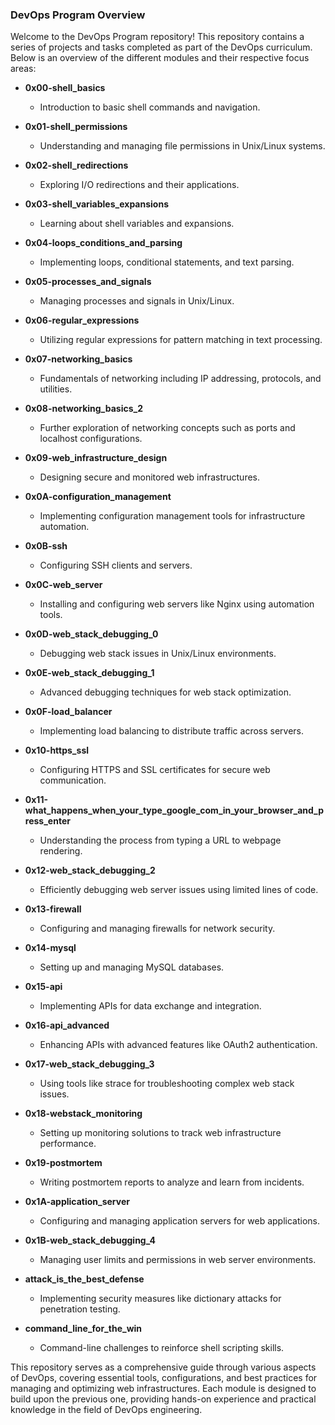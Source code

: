 ### DevOps Program Overview

Welcome to the DevOps Program repository! This repository contains a series of projects and tasks completed as part of the DevOps curriculum. Below is an overview of the different modules and their respective focus areas:

- **0x00-shell_basics**
  - Introduction to basic shell commands and navigation.
  
- **0x01-shell_permissions**
  - Understanding and managing file permissions in Unix/Linux systems.
  
- **0x02-shell_redirections**
  - Exploring I/O redirections and their applications.
  
- **0x03-shell_variables_expansions**
  - Learning about shell variables and expansions.
  
- **0x04-loops_conditions_and_parsing**
  - Implementing loops, conditional statements, and text parsing.
  
- **0x05-processes_and_signals**
  - Managing processes and signals in Unix/Linux.
  
- **0x06-regular_expressions**
  - Utilizing regular expressions for pattern matching in text processing.
  
- **0x07-networking_basics**
  - Fundamentals of networking including IP addressing, protocols, and utilities.
  
- **0x08-networking_basics_2**
  - Further exploration of networking concepts such as ports and localhost configurations.
  
- **0x09-web_infrastructure_design**
  - Designing secure and monitored web infrastructures.
  
- **0x0A-configuration_management**
  - Implementing configuration management tools for infrastructure automation.
  
- **0x0B-ssh**
  - Configuring SSH clients and servers.
  
- **0x0C-web_server**
  - Installing and configuring web servers like Nginx using automation tools.
  
- **0x0D-web_stack_debugging_0**
  - Debugging web stack issues in Unix/Linux environments.
  
- **0x0E-web_stack_debugging_1**
  - Advanced debugging techniques for web stack optimization.
  
- **0x0F-load_balancer**
  - Implementing load balancing to distribute traffic across servers.
  
- **0x10-https_ssl**
  - Configuring HTTPS and SSL certificates for secure web communication.
  
- **0x11-what_happens_when_your_type_google_com_in_your_browser_and_press_enter**
  - Understanding the process from typing a URL to webpage rendering.
  
- **0x12-web_stack_debugging_2**
  - Efficiently debugging web server issues using limited lines of code.
  
- **0x13-firewall**
  - Configuring and managing firewalls for network security.
  
- **0x14-mysql**
  - Setting up and managing MySQL databases.
  
- **0x15-api**
  - Implementing APIs for data exchange and integration.
  
- **0x16-api_advanced**
  - Enhancing APIs with advanced features like OAuth2 authentication.
  
- **0x17-web_stack_debugging_3**
  - Using tools like strace for troubleshooting complex web stack issues.
  
- **0x18-webstack_monitoring**
  - Setting up monitoring solutions to track web infrastructure performance.
  
- **0x19-postmortem**
  - Writing postmortem reports to analyze and learn from incidents.
  
- **0x1A-application_server**
  - Configuring and managing application servers for web applications.
  
- **0x1B-web_stack_debugging_4**
  - Managing user limits and permissions in web server environments.
  
- **attack_is_the_best_defense**
  - Implementing security measures like dictionary attacks for penetration testing.
  
- **command_line_for_the_win**
  - Command-line challenges to reinforce shell scripting skills.

This repository serves as a comprehensive guide through various aspects of DevOps, covering essential tools, configurations, and best practices for managing and optimizing web infrastructures. Each module is designed to build upon the previous one, providing hands-on experience and practical knowledge in the field of DevOps engineering.
